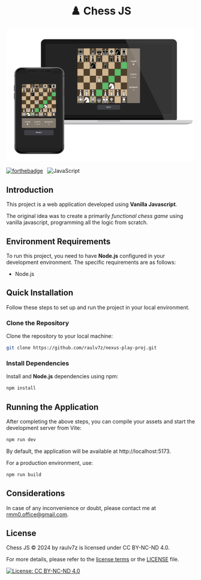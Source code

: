 <h1 align="center">
  ♟️ Chess JS
</h1>

<p align="center">
    <img src="metadata/images/preview-homepage.png" alt="Home-page preview">
</p>

[![forthebadge](https://forthebadge.com/images/badges/built-with-love.svg)](https://forthebadge.com) &nbsp;
![JavaScript](https://img.shields.io/badge/JavaScript-F7DF1E?logo=javascript&logoColor=000&style=flat-square)

## Introduction

This project is a web application developed using **Vanilla Javascript**.

The original idea was to create a primarily *functional chess game* using vanilla javascript,
programming all the logic from scratch.

## Environment Requirements

To run this project, you need to have **Node.js** configured in your development environment. The specific requirements are as follows:

- Node.js

## Quick Installation

Follow these steps to set up and run the project in your local environment.

### Clone the Repository

Clone the repository to your local machine:

```bash
git clone https://github.com/raulv7z/nexus-play-proj.git
```

### Install Dependencies

Install and **Node.js** dependencies using npm:

```bash
npm install
```

## Running the Application

After completing the above steps, you can compile your assets and start the development server from Vite:

```bash
npm run dev
```

By default, the application will be available at http://localhost:5173.

For a production environment, use:

```bash
npm run build
```

## Considerations

In case of any inconvenience or doubt, please contact me at [rmm0.office@gmail.com](mailto:rmm0.office@gmail.com).

## License
Chess JS © 2024 by raulv7z is licensed under CC BY-NC-ND 4.0.

For more details, please refer to the [license terms](http://creativecommons.org/licenses/by-nc-nd/4.0/) or the [LICENSE](https://github.com/raulv7z/chess-js/blob/main/LICENSE) file.

[![License: CC BY-NC-ND 4.0](https://img.shields.io/badge/License-CC_BY--NC_ND_4.0-lightgrey.svg)](https://creativecommons.org/licenses/by-nc-nd/4.0/)